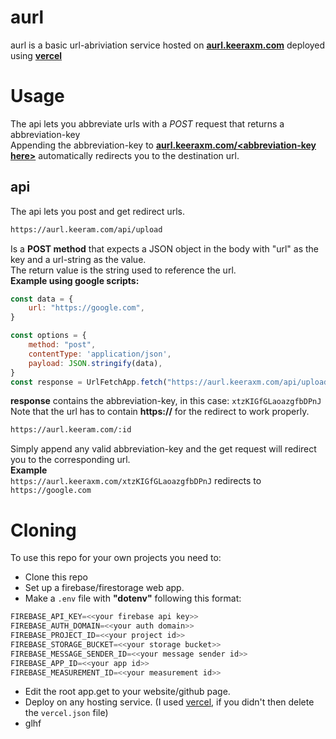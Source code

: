 # aurl
aurl is a basic url-abriviation service hosted on [**aurl.keeraxm.com**](https://aurl.keeraxm.com) deployed using [**vercel**](https://vercel.com/)

# Usage
The api lets you abbreviate urls with a *POST* request that returns a abbreviation-key <br>
Appending the abbreviation-key to [**aurl.keeraxm.com/\<abbreviation-key here>**](https://aurl.keeraxm.com/:id) automatically redirects you to the destination url.

## api
The api lets you post and get redirect urls.

```sh
https://aurl.keeram.com/api/upload
```
Is a **POST method** that expects a JSON object in the body with "url" as the key and a url-string as the value. <br>
The return value is the string used to reference the url. <br>
**Example using google scripts:** <br>
```js
const data = {
    url: "https://google.com",
}

const options = {
    method: "post",
    contentType: 'application/json',
    payload: JSON.stringify(data),
}
const response = UrlFetchApp.fetch("https://aurl.keeraxm.com/api/upload", options);
```
**response** contains the abbreviation-key, in this case: `xtzKIGfGLaoazgfbDPnJ` <br>
Note that the url has to contain **https://** for the redirect to work properly.


```sh
https://aurl.keeram.com/:id
```
Simply append any valid abbreviation-key and the get request will redirect you to the corresponding url. <br>
**Example**<br>
`https://aurl.keeraxm.com/xtzKIGfGLaoazgfbDPnJ` redirects to `https://google.com`

# Cloning
To use this repo for your own projects you need to: 
- Clone this repo
- Set up a firebase/firestorage web app.
- Make a `.env` file with **"dotenv"** following this format: <br>
```js
FIREBASE_API_KEY=<<your firebase api key>>
FIREBASE_AUTH_DOMAIN=<<your auth domain>>
FIREBASE_PROJECT_ID=<<your project id>>
FIREBASE_STORAGE_BUCKET=<<your storage bucket>>
FIREBASE_MESSAGE_SENDER_ID=<<your message sender id>>
FIREBASE_APP_ID=<<your app id>>
FIREBASE_MEASUREMENT_ID=<<your measurement id>>
```
- Edit the root app.get to your website/github page.
- Deploy on any hosting service. (I used [vercel](https://vercel.com/), if you didn't then delete the `vercel.json` file)
- glhf

